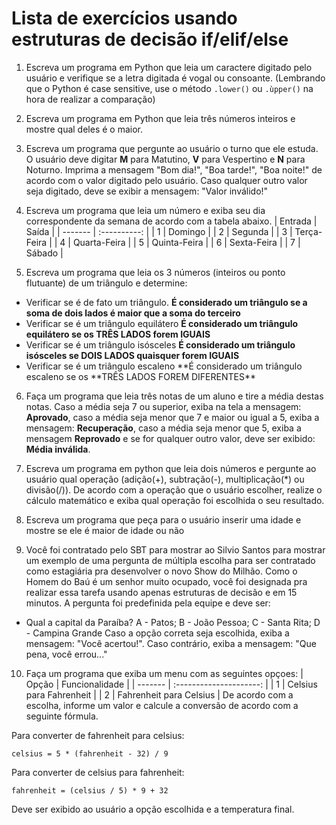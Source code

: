 # Lista de exercícios usando estruturas de decisão if/elif/else

1. Escreva um programa em Python que leia um caractere digitado pelo usuário e verifique se a letra digitada é vogal ou consoante. (Lembrando que o Python é case sensitive, use o método `.lower()` ou `.ùpper()` na hora de realizar a comparação)

2. Escreva um programa em Python que leia três números inteiros e mostre qual deles é o maior.

3. Escreva um programa que pergunte ao usuário o turno que ele estuda. O usuário deve digitar **M** para Matutino, **V** para Vespertino e **N** para Noturno. Imprima a mensagem "Bom dia!", "Boa tarde!", "Boa noite!" de acordo com o valor digitado pelo usuário.
   Caso qualquer outro valor seja digitado, deve se exibir a mensagem: "Valor inválido!"

4. Escreva um programa que leia um número e exiba seu dia correspondente da semana de acordo com a tabela abaixo.
   | Entrada | Saída |
   | ------- | :----------: |
   | 1 | Domingo |
   | 2 | Segunda |
   | 3 | Terça-Feira |
   | 4 | Quarta-Feira |
   | 5 | Quinta-Feira |
   | 6 | Sexta-Feira |
   | 7 | Sábado |

5. Escreva um programa que leia os 3 números (inteiros ou ponto flutuante) de um triângulo e determine:

- Verificar se é de fato um triângulo. **É considerado um triângulo se a soma de dois lados é maior que a soma do terceiro**
- Verificar se é um triângulo equilátero **É considerado um triângulo equilátero se os TRÊS LADOS forem IGUAIS**
- Verificar se é um triângulo isósceles **É considerado um triângulo isósceles se DOIS LADOS quaisquer forem IGUAIS**
- Verificar se é um triângulo escaleno **É considerado um triângulo escaleno se os **TRÊS LADOS FOREM DIFERENTES\*\*

6. Faça um programa que leia três notas de um aluno e tire a média destas notas. Caso a média seja 7 ou superior, exiba na tela a mensagem: **Aprovado**, caso a média seja menor que 7 e maior ou igual a 5, exiba a mensagem: **Recuperação**, caso a média seja menor que 5, exiba a mensagem **Reprovado** e se for qualquer outro valor, deve ser exibido: **Média inválida**.

7. Escreva um programa em python que leia dois números e pergunte ao usuário qual operação (adição(+), subtração(-), multiplicação(\*) ou divisão(/)). De acordo com a operação que o usuário escolher, realize o cálculo matemático e exiba qual operação foi escolhida o seu resultado.

8. Escreva um programa que peça para o usuário inserir uma idade e mostre se ele é maior de idade ou não

9. Você foi contratado pelo SBT para mostrar ao Silvio Santos para mostrar um exemplo de uma pergunta de múltipla escolha para ser contratado como estagiária pra desenvolver o novo Show do Milhão. Como o Homem do Baú é um senhor muito ocupado, você foi designada pra realizar essa tarefa usando apenas estruturas de decisão e em 15 minutos. A pergunta foi predefinida pela equipe e deve ser:

- Qual a capital da Paraíba? A - Patos; B - João Pessoa; C - Santa Rita; D - Campina Grande
  Caso a opção correta seja escolhida, exiba a mensagem: "Você acertou!". Caso contrário, exiba a mensagem: "Que pena, você errou..."

10. Faça um programa que exiba um menu com as seguintes opçoes:
    | Opção | Funcionalidade |
    | ------- | :---------------------: |
    | 1 | Celsius para Fahrenheit |
    | 2 | Fahrenheit para Celsius |
    De acordo com a escolha, informe um valor e calcule a conversão de acordo com a seguinte fórmula.

Para converter de fahrenheit para celsius:

```
celsius = 5 * (fahrenheit - 32) / 9
```

Para converter de celsius para fahrenheit:

```
fahrenheit = (celsius / 5) * 9 + 32
```

Deve ser exibido ao usuário a opção escolhida e a temperatura final.
